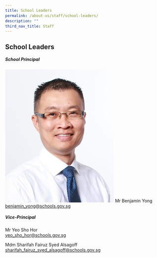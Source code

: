 ```yaml
---
title: School Leaders
permalink: /about-us/staff/school-leaders/
description: ""
third_nav_title: Staff
---
```

## School Leaders 
##### **School Principal**

![](/images/143%20Benjamin%20Yong.jpg)
Mr Benjamin Yong<br>
[benjamin_yong@schools.gov.sg](benjamin_yong@schools.gov.sg) 

##### **Vice-Principal**
Mr Yeo Sho Hor <br>
[yeo_sho_hor@schools.gov.sg](yeo_sho_hor@schools.gov.sg) <br>

Mdm Sharifah Fairuz Syed Alsagoff<br>
[sharifah_fairuz_syed_alsagoff@schools.gov.sg](sharifah_fairuz_syed_alsagoff@schools.gov.sg)